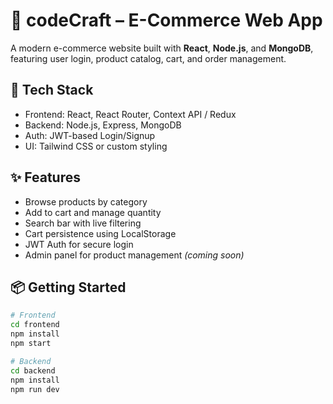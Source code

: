 # 🛒 codeCraft – E-Commerce Web App

A modern e-commerce website built with **React**, **Node.js**, and **MongoDB**, featuring user login, product catalog, cart, and order management.

## 🔧 Tech Stack

- Frontend: React, React Router, Context API / Redux
- Backend: Node.js, Express, MongoDB
- Auth: JWT-based Login/Signup
- UI: Tailwind CSS or custom styling

## ✨ Features

- Browse products by category
- Add to cart and manage quantity
- Search bar with live filtering
- Cart persistence using LocalStorage
- JWT Auth for secure login
- Admin panel for product management *(coming soon)*

## 📦 Getting Started

```bash
# Frontend
cd frontend
npm install
npm start

# Backend
cd backend
npm install
npm run dev
